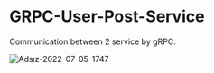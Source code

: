 # GRPC-User-Post-Service
Communication between 2 service by gRPC.

![Adsız-2022-07-05-1747](https://user-images.githubusercontent.com/21373505/205436193-0fe69835-fcbe-4b48-8671-2da0b7323e73.png)
